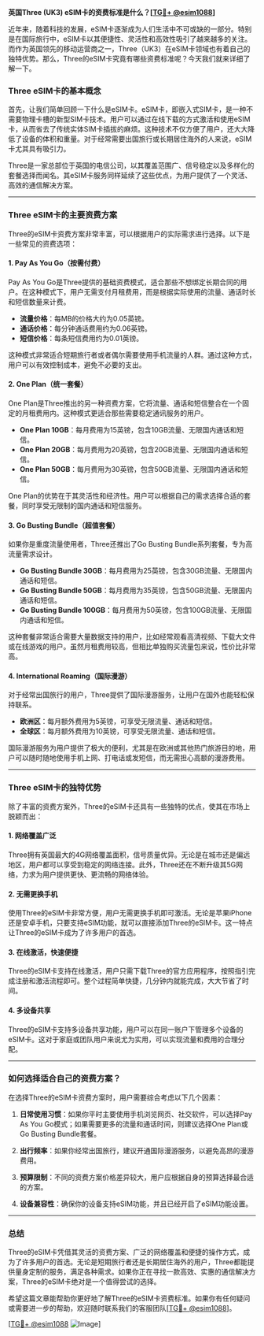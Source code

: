 **英国Three (UK3) eSIM卡的资费标准是什么？[[TG💪+ @esim1088](https://t.me/s/esim1088)]**

近年来，随着科技的发展，eSIM卡逐渐成为人们生活中不可或缺的一部分。特别是在国际旅行中，eSIM卡以其便捷性、灵活性和高效性吸引了越来越多的关注。而作为英国领先的移动运营商之一，Three（UK3）在eSIM卡领域也有着自己的独特优势。那么，Three的eSIM卡究竟有哪些资费标准呢？今天我们就来详细了解一下。

### Three eSIM卡的基本概念

首先，让我们简单回顾一下什么是eSIM卡。eSIM卡，即嵌入式SIM卡，是一种不需要物理卡槽的新型SIM卡技术。用户可以通过在线下载的方式激活和使用eSIM卡，从而省去了传统实体SIM卡插拔的麻烦。这种技术不仅方便了用户，还大大降低了设备的体积和重量。对于经常需要出国旅行或长期居住海外的人来说，eSIM卡尤其具有吸引力。

Three是一家总部位于英国的电信公司，以其覆盖范围广、信号稳定以及多样化的套餐选择而闻名。其eSIM卡服务同样延续了这些优点，为用户提供了一个灵活、高效的通信解决方案。

---

### Three eSIM卡的主要资费方案

Three的eSIM卡资费方案非常丰富，可以根据用户的实际需求进行选择。以下是一些常见的资费选项：

#### 1. **Pay As You Go（按需付费）**
   Pay As You Go是Three提供的基础资费模式，适合那些不想绑定长期合同的用户。在这种模式下，用户无需支付月租费用，而是根据实际使用的流量、通话时长和短信数量来计费。

   - **流量价格**：每MB的价格大约为0.05英镑。
   - **通话价格**：每分钟通话费用约为0.06英镑。
   - **短信价格**：每条短信费用约为0.01英镑。

   这种模式非常适合短期旅行者或者偶尔需要使用手机流量的人群。通过这种方式，用户可以有效控制成本，避免不必要的支出。

#### 2. **One Plan（统一套餐）**
   One Plan是Three推出的另一种资费方案，它将流量、通话和短信整合在一个固定的月租费用内。这种模式更适合那些需要稳定通讯服务的用户。

   - **One Plan 10GB**：每月费用为15英镑，包含10GB流量、无限国内通话和短信。
   - **One Plan 20GB**：每月费用为20英镑，包含20GB流量、无限国内通话和短信。
   - **One Plan 50GB**：每月费用为30英镑，包含50GB流量、无限国内通话和短信。

   One Plan的优势在于其灵活性和经济性。用户可以根据自己的需求选择合适的套餐，同时享受无限制的国内通话和短信服务。

#### 3. **Go Busting Bundle（超值套餐）**
   如果你是重度流量使用者，Three还推出了Go Busting Bundle系列套餐，专为高流量需求设计。

   - **Go Busting Bundle 30GB**：每月费用为25英镑，包含30GB流量、无限国内通话和短信。
   - **Go Busting Bundle 50GB**：每月费用为35英镑，包含50GB流量、无限国内通话和短信。
   - **Go Busting Bundle 100GB**：每月费用为50英镑，包含100GB流量、无限国内通话和短信。

   这种套餐非常适合需要大量数据支持的用户，比如经常观看高清视频、下载大文件或在线游戏的用户。虽然月租费用较高，但相比单独购买流量包来说，性价比非常高。

#### 4. **International Roaming（国际漫游）**
   对于经常出国旅行的用户，Three提供了国际漫游服务，让用户在国外也能轻松保持联系。

   - **欧洲区**：每月额外费用为5英镑，可享受无限流量、通话和短信。
   - **全球区**：每月额外费用为10英镑，可享受无限流量、通话和短信。

   国际漫游服务为用户提供了极大的便利，尤其是在欧洲或其他热门旅游目的地，用户可以随时随地使用手机上网、打电话或发短信，而无需担心高额的漫游费用。

---

### Three eSIM卡的独特优势

除了丰富的资费方案外，Three的eSIM卡还具有一些独特的优点，使其在市场上脱颖而出：

#### 1. **网络覆盖广泛**
   Three拥有英国最大的4G网络覆盖面积，信号质量优异。无论是在城市还是偏远地区，用户都可以享受到稳定的网络连接。此外，Three还在不断升级其5G网络，力求为用户提供更快、更流畅的网络体验。

#### 2. **无需更换手机**
   使用Three的eSIM卡非常方便，用户无需更换手机即可激活。无论是苹果iPhone还是安卓手机，只要支持eSIM功能，就可以直接添加Three的eSIM卡。这一特点让Three的eSIM卡成为了许多用户的首选。

#### 3. **在线激活，快速便捷**
   Three的eSIM卡支持在线激活，用户只需下载Three的官方应用程序，按照指引完成注册和激活流程即可。整个过程简单快捷，几分钟内就能完成，大大节省了时间。

#### 4. **多设备共享**
   Three的eSIM卡支持多设备共享功能，用户可以在同一账户下管理多个设备的eSIM卡。这对于家庭或团队用户来说尤为实用，可以实现流量和费用的合理分配。

---

### 如何选择适合自己的资费方案？

在选择Three的eSIM卡资费方案时，用户需要综合考虑以下几个因素：

1. **日常使用习惯**：如果你平时主要使用手机浏览网页、社交软件，可以选择Pay As You Go模式；如果需要更多的流量和通话时间，则建议选择One Plan或Go Busting Bundle套餐。
   
2. **出行频率**：如果你经常出国旅行，建议开通国际漫游服务，以避免高昂的漫游费用。

3. **预算限制**：不同的资费方案价格差异较大，用户应根据自身的预算选择最合适的方案。

4. **设备兼容性**：确保你的设备支持eSIM功能，并且已经开启了eSIM功能设置。

---

### 总结

Three的eSIM卡凭借其灵活的资费方案、广泛的网络覆盖和便捷的操作方式，成为了许多用户的首选。无论是短期旅行者还是长期居住海外的用户，Three都能提供量身定制的服务，满足各种需求。如果你正在寻找一款高效、实惠的通信解决方案，Three的eSIM卡绝对是一个值得尝试的选择。

希望这篇文章能帮助你更好地了解Three的eSIM卡资费标准。如果你有任何疑问或需要进一步的帮助，欢迎随时联系我们的客服团队[[TG💪+ @esim1088](https://t.me/s/esim1088)]。

[[TG💪+ @esim1088](https://t.me/s/esim1088) ![Image](https://i.postimg.cc/4NQfJmqS/Snipaste-2025-05-13-00-14-12.png)]